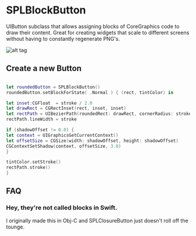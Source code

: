 # SPLBlockButton
UIButton subclass that allows assigning blocks of CoreGraphics code to draw their content. Great for creating widgets that scale to different screens
without having to constantly regenerate PNG's.


![alt tag](https://cloud.githubusercontent.com/assets/193383/14548659/eb65d2de-0286-11e6-9bd9-98d953458b8f.png)

## Create a new Button

```swift

let roundedButton = SPLBlockButton()
roundedButton.setBlockForState( .Normal ) { (rect, tintColor) in

let inset:CGFloat  = stroke / 2.0
let drawRect = CGRectInset(rect, inset, inset)
let rectPath = UIBezierPath(roundedRect: drawRect, cornerRadius: stroke)
rectPath.lineWidth = stroke

if (shadowOffset != 0.0) {
let context = UIGraphicsGetCurrentContext()
let offsetSize = CGSize(width: shadowOffset, height: shadowOffset)
CGContextSetShadow(context, offsetSize, 3.0)
}

tintColor.setStroke()
rectPath.stroke()
}
```


## FAQ

### Hey, they're not called blocks in Swift.

I originally made this in Obj-C and SPLClosureButton just doesn't roll off the tounge.
